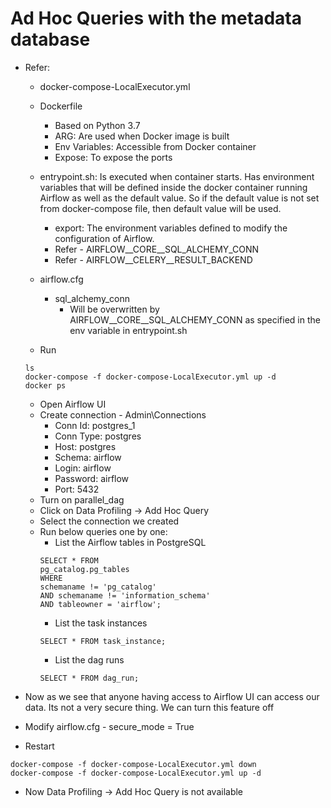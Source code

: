 # Ad Hoc Queries with the metadata database
- Refer:
  - docker-compose-LocalExecutor.yml
  - Dockerfile
    - Based on Python 3.7
    - ARG: Are used when Docker image is built
    - Env Variables: Accessible from Docker container
    - Expose: To expose the ports

  - entrypoint.sh: Is executed when container starts. Has environment variables that will be defined inside the docker container running Airflow as well as the default value. So if the default value is not set from docker-compose file, then default value will be used.
    - export: The environment variables defined to modify the configuration of Airflow.
    - Refer - AIRFLOW__CORE__SQL_ALCHEMY_CONN
    - Refer - AIRFLOW__CELERY__RESULT_BACKEND
  - airflow.cfg
    - sql_alchemy_conn
      - Will be overwritten by AIRFLOW__CORE__SQL_ALCHEMY_CONN as specified in the env variable in entrypoint.sh
  - Run
  ```
  ls
  docker-compose -f docker-compose-LocalExecutor.yml up -d
  docker ps  
  ```
  - Open Airflow UI
  - Create connection - Admin\Connections
    - Conn Id: postgres_1
    - Conn Type: postgres
    - Host: postgres
    - Schema: airflow
    - Login: airflow
    - Password: airflow
    - Port: 5432
  - Turn on parallel_dag
  - Click on Data Profiling -> Add Hoc Query
  - Select the connection we created
  - Run below queries one by one:
    - List the Airflow tables in PostgreSQL
    ```
    SELECT * FROM
    pg_catalog.pg_tables
    WHERE
    schemaname != 'pg_catalog'
    AND schemaname != 'information_schema'
    AND tableowner = 'airflow';
    ```
    - List the task instances
    ```
    SELECT * FROM task_instance;
    ```
    - List the dag runs
    ```
    SELECT * FROM dag_run;
    ```


- Now as we see that anyone having access to Airflow UI can access our data. Its not a very secure thing. We can turn this feature off
- Modify airflow.cfg - secure_mode = True
- Restart
```
docker-compose -f docker-compose-LocalExecutor.yml down
docker-compose -f docker-compose-LocalExecutor.yml up -d
```
- Now Data Profiling -> Add Hoc Query is not available
